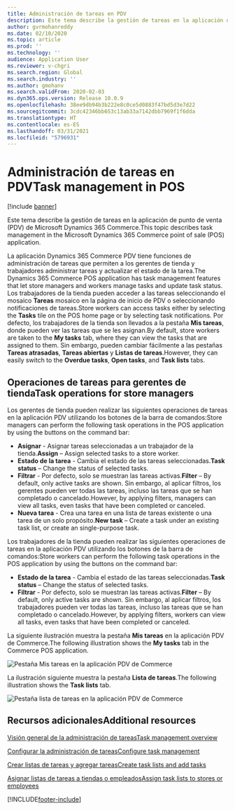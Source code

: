 ```yaml
---
title: Administración de tareas en PDV
description: Este tema describe la gestión de tareas en la aplicación de punto de venta (PDV) de Microsoft Dynamics 365 Commerce.
author: gvrmohanreddy
ms.date: 02/10/2020
ms.topic: article
ms.prod: ''
ms.technology: ''
audience: Application User
ms.reviewer: v-chgri
ms.search.region: Global
ms.search.industry: ''
ms.author: gmohanv
ms.search.validFrom: 2020-02-03
ms.dyn365.ops.version: Release 10.0.9
ms.openlocfilehash: 38ee9db94b3b222e8c0ce5d0883f47bd5d3e7d22
ms.sourcegitcommit: 3cdc42346bb653c13ab33a7142dbb7969f1f6dda
ms.translationtype: HT
ms.contentlocale: es-ES
ms.lasthandoff: 03/31/2021
ms.locfileid: "5796931"
---
```

# <a name="task-management-in-pos"></a><span data-ttu-id="4a2b3-103">Administración de tareas en PDV</span><span class="sxs-lookup"><span data-stu-id="4a2b3-103">Task management in POS</span></span>

[!include [banner](includes/banner.md)]

<span data-ttu-id="4a2b3-104">Este tema describe la gestión de tareas en la aplicación de punto de venta (PDV) de Microsoft Dynamics 365 Commerce.</span><span class="sxs-lookup"><span data-stu-id="4a2b3-104">This topic describes task management in the Microsoft Dynamics 365 Commerce point of sale (POS) application.</span></span>

<span data-ttu-id="4a2b3-105">La aplicación Dynamics 365 Commerce PDV tiene funciones de administración de tareas que permiten a los gerentes de tienda y trabajadores administrar tareas y actualizar el estado de la tarea.</span><span class="sxs-lookup"><span data-stu-id="4a2b3-105">The Dynamics 365 Commerce POS application has task management features that let store managers and workers manage tasks and update task status.</span></span> <span data-ttu-id="4a2b3-106">Los trabajadores de la tienda pueden acceder a las tareas seleccionando el mosaico **Tareas** mosaico en la página de inicio de PDV o seleccionando notificaciones de tareas.</span><span class="sxs-lookup"><span data-stu-id="4a2b3-106">Store workers can access tasks either by selecting the **Tasks** tile on the POS home page or by selecting task notifications.</span></span> <span data-ttu-id="4a2b3-107">Por defecto, los trabajadores de la tienda son llevados a la pestaña **Mis tareas**, donde pueden ver las tareas que se les asignan.</span><span class="sxs-lookup"><span data-stu-id="4a2b3-107">By default, store workers are taken to the **My tasks** tab, where they can view the tasks that are assigned to them.</span></span> <span data-ttu-id="4a2b3-108">Sin embargo, pueden cambiar fácilmente a las pestañas **Tareas atrasadas**, **Tareas abiertas** y **Listas de tareas**.</span><span class="sxs-lookup"><span data-stu-id="4a2b3-108">However, they can easily switch to the **Overdue tasks**, **Open tasks**, and **Task lists** tabs.</span></span>

## <a name="task-operations-for-store-managers"></a><span data-ttu-id="4a2b3-109">Operaciones de tareas para gerentes de tienda</span><span class="sxs-lookup"><span data-stu-id="4a2b3-109">Task operations for store managers</span></span>

<span data-ttu-id="4a2b3-110">Los gerentes de tienda pueden realizar las siguientes operaciones de tareas en la aplicación PDV utilizando los botones de la barra de comandos:</span><span class="sxs-lookup"><span data-stu-id="4a2b3-110">Store managers can perform the following task operations in the POS application by using the buttons on the command bar:</span></span>

- <span data-ttu-id="4a2b3-111">**Asignar** - Asignar tareas seleccionadas a un trabajador de la tienda.</span><span class="sxs-lookup"><span data-stu-id="4a2b3-111">**Assign** – Assign selected tasks to a store worker.</span></span>
- <span data-ttu-id="4a2b3-112">**Estado de la tarea** - Cambia el estado de las tareas seleccionadas.</span><span class="sxs-lookup"><span data-stu-id="4a2b3-112">**Task status** – Change the status of selected tasks.</span></span>
- <span data-ttu-id="4a2b3-113">**Filtrar** - Por defecto, solo se muestran las tareas activas.</span><span class="sxs-lookup"><span data-stu-id="4a2b3-113">**Filter** – By default, only active tasks are shown.</span></span> <span data-ttu-id="4a2b3-114">Sin embargo, al aplicar filtros, los gerentes pueden ver todas las tareas, incluso las tareas que se han completado o cancelado.</span><span class="sxs-lookup"><span data-stu-id="4a2b3-114">However, by applying filters, managers can view all tasks, even tasks that have been completed or canceled.</span></span>
- <span data-ttu-id="4a2b3-115">**Nueva tarea** - Crea una tarea en una lista de tareas existente o una tarea de un solo propósito.</span><span class="sxs-lookup"><span data-stu-id="4a2b3-115">**New task** – Create a task under an existing task list, or create an single-purpose task.</span></span>

<span data-ttu-id="4a2b3-116">Los trabajadores de la tienda pueden realizar las siguientes operaciones de tareas en la aplicación PDV utilizando los botones de la barra de comandos:</span><span class="sxs-lookup"><span data-stu-id="4a2b3-116">Store workers can perform the following task operations in the POS application by using the buttons on the command bar:</span></span>

- <span data-ttu-id="4a2b3-117">**Estado de la tarea** - Cambia el estado de las tareas seleccionadas.</span><span class="sxs-lookup"><span data-stu-id="4a2b3-117">**Task status** – Change the status of selected tasks.</span></span>
- <span data-ttu-id="4a2b3-118">**Filtrar** - Por defecto, solo se muestran las tareas activas.</span><span class="sxs-lookup"><span data-stu-id="4a2b3-118">**Filter** – By default, only active tasks are shown.</span></span> <span data-ttu-id="4a2b3-119">Sin embargo, al aplicar filtros, los trabajadores pueden ver todas las tareas, incluso las tareas que se han completado o cancelado.</span><span class="sxs-lookup"><span data-stu-id="4a2b3-119">However, by applying filters, workers can view all tasks, even tasks that have been completed or canceled.</span></span>

<span data-ttu-id="4a2b3-120">La siguiente ilustración muestra la pestaña **Mis tareas** en la aplicación PDV de Commerce.</span><span class="sxs-lookup"><span data-stu-id="4a2b3-120">The following illustration shows the **My tasks** tab in the Commerce POS application.</span></span>

![Pestaña Mis tareas en la aplicación PDV de Commerce](media/POS-task-management.png)

<span data-ttu-id="4a2b3-122">La ilustración siguiente muestra la pestaña **Lista de tareas**.</span><span class="sxs-lookup"><span data-stu-id="4a2b3-122">The following illustration shows the **Task lists** tab.</span></span>

![Pestaña lista de tareas en la aplicación PDV de Commerce](media/POS-task-lists-management.png)

## <a name="additional-resources"></a><span data-ttu-id="4a2b3-124">Recursos adicionales</span><span class="sxs-lookup"><span data-stu-id="4a2b3-124">Additional resources</span></span>

[<span data-ttu-id="4a2b3-125">Visión general de la administración de tareas</span><span class="sxs-lookup"><span data-stu-id="4a2b3-125">Task management overview</span></span>](task-mgmt-overview.md)

[<span data-ttu-id="4a2b3-126">Configurar la administración de tareas</span><span class="sxs-lookup"><span data-stu-id="4a2b3-126">Configure task management</span></span>](task-mgmt-configure.md)

[<span data-ttu-id="4a2b3-127">Crear listas de tareas y agregar tareas</span><span class="sxs-lookup"><span data-stu-id="4a2b3-127">Create task lists and add tasks</span></span>](task-mgmt-create-lists.md)

[<span data-ttu-id="4a2b3-128">Asignar listas de tareas a tiendas o empleados</span><span class="sxs-lookup"><span data-stu-id="4a2b3-128">Assign task lists to stores or employees</span></span>](task-mgmt-assign-lists.md)


[!INCLUDE[footer-include](../includes/footer-banner.md)]
